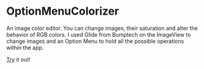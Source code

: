 # OptionMenuColorizer

An image color editor. You can change images, their saturation and alter the behavior of RGB colors.
I used Glide from Bumptech on the ImageView to change images and an Option Menu to hold all the possible operations within the app.

[Try](./Colorizer.rar) it out!
